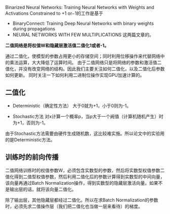  Binarized Neural Networks: Training Neural Networks with Weights and Activations Constrained to +1 or−1的工作是基于
- BinaryConnect: Training Deep Neural Networks with binary weights during propagations
- NEURAL NETWORKS WITH FEW MULTIPLICATIONS
这两篇文章的。

 **二值网络是将权值W和隐藏层激活值二值化1或者-1。**
 
 
 通过二值化，使模型的参数占用更小的存储空间；同时利用位移操作来代替网络中的乘法运算，大大降低了运算时间。
 由于二值网络只是将网络的参数和激活值二值化，并没有改变网络的结构。因此我们主要关注如何二值化，以及二值化后参数如何更新。
 同时关注一下如何利用二进制位操作实现GPU加速计算的。
 
 ## 二值化
 
 - Deterministic（确定性方法）
大于0就为+1，小于0则为-1。

- Stochastic方法
对x计算一个概率p，当p大于一个阙值（计算机随机产生）时为+1，否则为-1。

由于Stochastic方法需要由硬件生成随机数，这比较难实施。所以论文中的实验用的是Deterministic方法。

## 训练时的前向传播
二值网络训练时的权值参数W，必须包含实数型的参数，然后将实数型权值参数二值化得到二值型权值参数，然后利用二值化后的参数计算得到实数型的中间向量，该向量再通过Batch Normalization操作，得到实数型的隐藏层激活向量。如果不是输出层的话，就将该向量二值化。

除了输出层，其他隐藏层都经过二值化。所以在求Batch Normalization的参数时，必须先求二值操作层（我们把二值化也当做一层来看待）的梯度。

 
